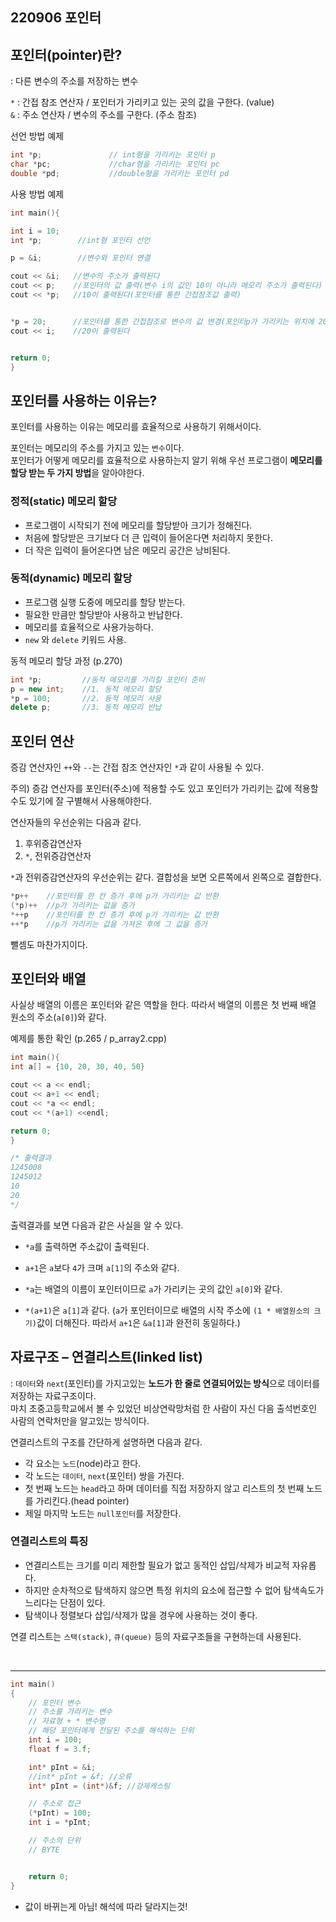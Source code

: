 ## 220906 포인터

## 포인터(pointer)란?
: 다른 변수의 주소를 저장하는 변수


`*` : 간접 참조 연산자 / 포인터가 가리키고 있는 곳의 값을 구한다. (value)  
`&` : 주소 연산자 / 변수의 주소를 구한다. (주소 참조)  


선언 방법 예제
```cpp
int *p;               // int형을 가리키는 포인터 p
char *pc;             //char형을 가리키는 포인터 pc
double *pd;           //double형을 가리키는 포인터 pd
```
 

사용 방법 예제
```cpp
int main(){

int i = 10;
int *p;        //int형 포인터 선언

p = &i;        //변수와 포인터 연결

cout << &i;   //변수의 주소가 출력된다
cout << p;    //포인터의 값 출력(변수 i의 값인 10이 아니라 메모리 주소가 출력된다)
cout << *p;   //10이 출력된다(포인터를 통한 간접참조값 출력)


*p = 20;      //포인터를 통한 간접참조로 변수의 값 변경(포인터p가 가리키는 위치에 20을 대입한다)
cout << i;    //20이 출력된다


return 0; 
}
```

## 포인터를 사용하는 이유는?
포인터를 사용하는 이유는 메모리를 효율적으로 사용하기 위해서이다.

포인터는 메모리의 주소를 가지고 있는 `변수`이다.  
포인터가 어떻게 메모리를 효율적으로 사용하는지 알기 위해 우선 프로그램이 **메모리를 할당 받는 두 가지 방법**을 알아야한다.


### 정적(static) 메모리 할당  
* 프로그램이 시작되기 전에 메모리를 할당받아 크기가 정해진다.  
* 처음에 할당받은 크기보다 더 큰 입력이 들어온다면 처리하지 못한다.  
* 더 작은 입력이 들어온다면 남은 메모리 공간은 낭비된다.  

 
### 동적(dynamic) 메모리 할당  
* 프로그램 실행 도중에 메모리를 할당 받는다.  
* 필요한 만큼만 할당받아 사용하고 반납한다.  
* 메모리를 효율적으로 사용가능하다.  
* `new` 와 `delete` 키워드 사용.  

 
동적 메모리 할당 과정 (p.270)
```cpp
int *p;         //동적 메모리를 가리킬 포인터 준비
p = new int;    //1. 동적 메모리 할당
*p = 100;       //2. 동적 메모리 사용
delete p;       //3. 동적 메모리 반납
```

## 포인터 연산

증감 연산자인 `++`와 `--`는 간접 참조 연산자인 `*`과 같이 사용될 수 있다.  

주의) 증감 연산자를 포인터(주소)에 적용할 수도 있고 포인터가 가리키는 값에 적용할 수도 있기에 잘 구별해서 사용해야한다.

 
연산자들의 우선순위는 다음과 같다.

1. 후위증감연산자  
2. `*`, 전위증감연산자

`*`과 전위증감연산자의 우선순위는 같다. 결합성을 보면 오른쪽에서 왼쪽으로 결합한다.

```cpp
*p++    //포인터를 한 칸 증가 후에 p가 가리키는 값 반환
(*p)++  //p가 가리키는 값을 증가
*++p    //포인터를 한 칸 증가 후에 p가 가리키는 값 반환
++*p    //p가 가리키는 값을 가져온 후에 그 값을 증가
```
뺄셈도 마찬가지이다.

 

## 포인터와 배열

사실상 배열의 이름은 포인터와 같은 역할을 한다. 따라서 배열의 이름은 첫 번째 배열 원소의 주소(`a[0]`)와 같다.

예제를 통한 확인 (p.265 / p_array2.cpp)
```cpp
int main(){
int a[] = {10, 20, 30, 40, 50}

cout << a << endl;
cout << a+1 << endl;
cout << *a << endl;
cout << *(a+1) <<endl;

return 0; 
} 

/* 출력결과
1245008
1245012
10
20
*/
```

 
출력결과를 보면 다음과 같은 사실을 알 수 있다.

* `*a`를 출력하면 주소값이 출력된다.

* `a+1`은 `a`보다 `4`가 크며 `a[1]`의 주소와 같다.

* `*a`는 배열의 이름이 포인터이므로 `a`가 가리키는 곳의 값인 `a[0]`와 같다.

* `*(a+1)`은 `a[1]`과 같다. (`a`가 포인터이므로 배열의 시작 주소에 `(1 * 배열원소의 크기)`값이 더해진다. 따라서 `a+1`은 `&a[1]`과 완전히 동일하다.)

 

 

## 자료구조 – 연결리스트(linked list)  
: `데이터`와 `next`(포인터)를 가지고있는 **노드가 한 줄로 연결되어있는 방식**으로 데이터를 저장하는 자료구조이다.  
마치 초중고등학교에서 볼 수 있었던 비상연락망처럼 한 사람이 자신 다음 출석번호인 사람의 연락처만을 알고있는 방식이다.

 
연결리스트의 구조를 간단하게 설명하면 다음과 같다.

* 각 요소는 `노드`(node)라고 한다.  
* 각 노드는 `데이터`, `next`(포인터) 쌍을 가진다.  
* 첫 번째 노드는 `head`라고 하며 데이터를 직접 저장하지 않고 리스트의 첫 번째 노드를 가리킨다.(head pointer)  
* 제일 마지막 노드는 `null포인터`를 저장한다.

 
### 연결리스트의 특징
* 연결리스트는 크기를 미리 제한할 필요가 없고 동적인 삽입/삭제가 비교적 자유롭다.   
* 하지만 순차적으로 탐색하지 않으면 특정 위치의 요소에 접근할 수 없어 탐색속도가 느리다는 단점이 있다. 
* 탐색이나 정렬보다 삽입/삭제가 많을 경우에 사용하는 것이 좋다.

 

연결 리스트는 `스택(stack)`, `큐(queue)` 등의 자료구조들을 구현하는데 사용된다.

<br/>

---

```cpp
int main()
{	
	// 포인터 변수
	// 주소를 가리키는 변수
	// 자료형 + * 변수명
	// 해당 포인터에게 전달된 주소를 해석하는 단위
	int i = 100;
	float f = 3.f;

	int* pInt = &i;
	//int* pInt = &f; //오류
	int* pInt = (int*)&f; //강제캐스팅

	// 주소로 접근
	(*pInt) = 100;
	int i = *pInt;

	// 주소의 단위
	// BYTE


	return 0;
}

```


* 값이 바뀌는게 아님! 해석에 따라 달라지는것!


